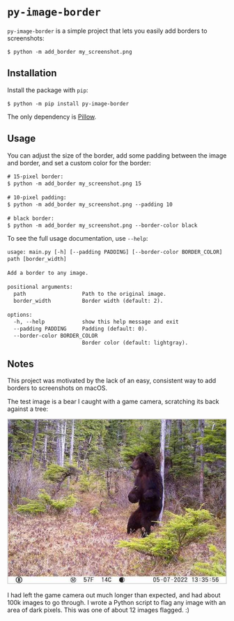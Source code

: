 `py-image-border`
===

`py-image-border` is a simple project that lets you easily add borders to screenshots:

```
$ python -m add_border my_screenshot.png
```

Installation
---
Install the package with `pip`:

```
$ python -m pip install py-image-border
```

The only dependency is [Pillow](https://pillow.readthedocs.io/en/stable/index.html).

Usage
---

You can adjust the size of the border, add some padding between the image and border, and set a custom color for the border:

```
# 15-pixel border:
$ python -m add_border my_screenshot.png 15

# 10-pixel padding:
$ python -m add_border my_screenshot.png --padding 10

# black border:
$ python -m add_border my_screenshot.png --border-color black
```

To see the full usage documentation, use `--help`:

```
usage: main.py [-h] [--padding PADDING] [--border-color BORDER_COLOR] path [border_width]

Add a border to any image.

positional arguments:
  path                  Path to the original image.
  border_width          Border width (default: 2).

options:
  -h, --help            show this help message and exit
  --padding PADDING     Padding (default: 0).
  --border-color BORDER_COLOR
                        Border color (default: lightgray).
```

Notes
---

This project was motivated by the lack of an easy, consistent way to add borders to screenshots on macOS.

The test image is a bear I caught with a game camera, scratching its back against a tree:

![Bear scratching its back against a tree](tests/reference_images/bear_scratching_default.jpg)

I had left the game camera out much longer than expected, and had about 100k images to go through. I wrote a Python script to flag any image with an area of dark pixels. This was one of about 12 images flagged. :)